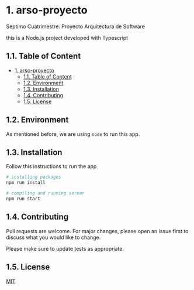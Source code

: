 # 1. arso-proyecto

Septimo Cuatrimestre: Proyecto Arquitectura de Software

this is a Node.js project developed with Typescript

## 1.1. Table of Content

- [1. arso-proyecto](#1-arso-proyecto)
  - [1.1. Table of Content](#11-table-of-content)
  - [1.2. Environment](#12-environment)
  - [1.3. Installation](#13-installation)
  - [1.4. Contributing](#14-contributing)
  - [1.5. License](#15-license)

## 1.2. Environment

As mentioned before, we are using `node` to run this app.

## 1.3. Installation

Follow this instructions to run the app

```bash
# installing packages
npm run install

# compiling and running server
npm run start
```

## 1.4. Contributing

Pull requests are welcome. For major changes, please open an issue first to discuss what you would like to change.

Please make sure to update tests as appropriate.

## 1.5. License

[MIT](https://choosealicense.com/licenses/mit/)
